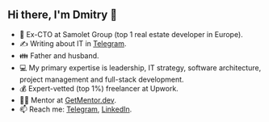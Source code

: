 ## Hi there, I'm Dmitry 👋

- 🔭 Ex-CTO at Samolet Group (top 1 real estate developer in Europe).
- ✍️ Writing about IT in [Telegram](https://t.me/myengineeringnotes).
- 👪 Father and husband.
- 💻 My primary expertise is leadership, IT strategy, software architecture, project management and full-stack development.
- 💰 Expert-vetted (top 1%) freelancer at Upwork.
- 👨‍🎓 Mentor at [GetMentor.dev](https://getmentor.dev/mentor/dmitriy-astrikov-3577).
- 📫 Reach me: [Telegram](https://t.me/dastrikov), [LinkedIn](https://www.linkedin.com/in/dastrikov/).

